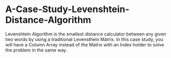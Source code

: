 # A-Case-Study-Levenshtein-Distance-Algorithm
Levenshtein Algorithm is the smallest distance calculator between any given two words by using a traditional Levensthein Matrix. In this case study, you will have a Column Array instead of the Matrix with an Index holder to solve the problem in the same way.
